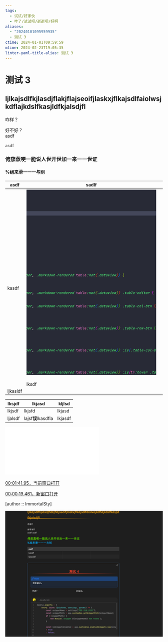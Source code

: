 ```yaml
---
tags:
  - 试试/好家伙
  - 咋了/试试呗/逝逝呗/好啊
aliases:
  - "20240101095959935"
  - 测试 3
ctime: 2024-01-01T09:59:59
mtime: 2024-02-23T19:05:35
linter-yaml-title-alias: 测试 3
---
```


# 测试 3

## ljlkajsdlfkjlasdjflakjflajseoifjlaskxjflkajsdlfaiolwsjkdflajkdslfkasjldfkjalsdjfl

咋样？

好不好？  
asdf

	asdf

### 俜茄蒸哽一能说人世开世加一来一一世证

#### %组来滑一一一与别

| asdf     | sadlf                                                                                               |     |
| -------- | --------------------------------------------------------------------------------------------------- | --- |
| kasdf    | ![](../Images/20240101095959935-20240223185649326-Pasted%20image%2020240223185647.png)<br><br>lksdf |     |
| ljkasldf |                                                                                                     |     |

| lksjdf  | lkjasd             | kljlsd  |
| ------- | ------------------ | ------- |
| lkjsdf  | lkjsfd             | lkjasd  |
| ljalsdf | lajsf**误**lkasdfla | lkjasdf |

![测试 4](./20240111222346303.md)

[00:01:41.95，当前窗口打开](obsidian://advanced-uri?eval=const%20%7Bexec%7D%20%3D%20require%28%27child_process%27%29%3B%0Aexec%28%60%22C%3A%2FProgram%20Files%2FDAUM%2FPotPlayer%2FPotPlayerMini64.exe%22%20%22C%3A%2FFiles%2FLong%2F%E7%BE%8E%E5%8C%96%2F%E8%A7%86%E9%A2%91%E5%A3%81%E7%BA%B8%2F%E4%BA%8C%E6%AC%A1%E5%85%83%2FLing_Meng.mp4%22%20%2Fcurrent%20%2Fseek%3D00%3A01%3A41.95%60%2C%20async%20%28error%2C%20stdout%2C%20stderr%29%20%3D%3E%20%7B%7D%29)

[00:00:19.461，新窗口打开](obsidian://advanced-uri?eval=const%20%7Bexec%7D%20%3D%20require%28%27child_process%27%29%3B%0Aexec%28%60%22C%3A%2FProgram%20Files%2FDAUM%2FPotPlayer%2FPotPlayerMini64.exe%22%20%22C%3A%2FFiles%2FLong%2F%E7%BE%8E%E5%8C%96%2F%E8%A7%86%E9%A2%91%E5%A3%81%E7%BA%B8%2F%E4%BA%8C%E6%AC%A1%E5%85%83%2FCold_Sword.mp4%22%20%2Fseek%3D00%3A00%3A19.461%60%2C%20async%20%28error%2C%20stdout%2C%20stderr%29%20%3D%3E%20%7B%7D%29)

[author :: ImmortalSty]

![](../Images/20240101095959935-20240121125920863-Pasted%20image%2020240121125920.png)
